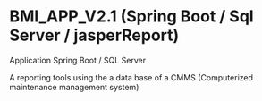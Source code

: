 # BMI_APP_V2.1 (Spring Boot / Sql Server / jasperReport)
Application Spring Boot  / SQL Server 

A reporting tools using the a data base of a CMMS (Computerized maintenance management system) 
